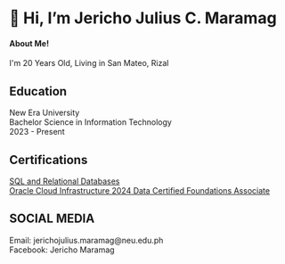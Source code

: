<h1>👋 Hi, I’m Jericho Julius C. Maramag </h1>
<H4> About Me! </H4>
I'm 20 Years Old, Living in San Mateo, Rizal 

<h2> Education </h2>
New Era University 
<br>Bachelor Science in Information Technology</br> 
2023 - Present

<h2> Certifications </h2>
 <a href="https://courses.cognitiveclass.ai/certificates/e5aa1d6df1c74f00aced19236e58ee85#"> SQL and Relational Databases </a> <br>
 <a href="https://catalog-education.oracle.com/apex/f?p=1010:26:108105224510468"> Oracle Cloud Infrastructure 2024 Data Certified Foundations Associate</a> <br>
 </br.>
 
 <h2> SOCIAL MEDIA </h2>
Email: jerichojulius.maramag@neu.edu.ph
<BR> Facebook: Jericho Maramag</BR>
